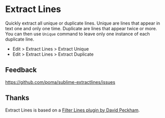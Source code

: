 Extract Lines
============

Quickly extract all unique or duplicate lines.
Unique are lines that appear in text one and only one time.
Duplicate are lines that appear twice or more. You can then use `Unique` command to leave only one instance of each duplicate line.

* Edit > Extract Lines > Extract Unique
* Edit > Extract Lines > Extract Duplicate

Feedback
--------

https://github.com/poma/sublime-extractlines/issues

Thanks
------

Extract Lines is based on a [Filter Lines plugin by David Peckham](https://github.com/davidpeckham/sublime-filterlines).

